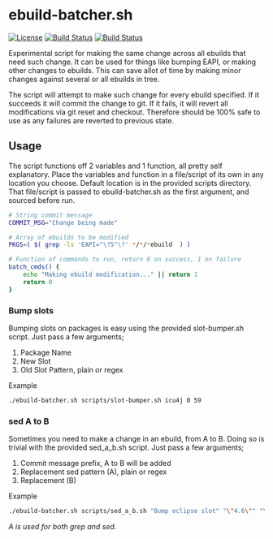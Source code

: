 # ebuild-batcher.sh
[![License](https://img.shields.io/badge/license-GPLv3-9977bb.svg?style=plastic)](https://github.com/Obsidian-StudiosInc/ebuild-batcher/blob/master/LICENSE)
[![Build Status](https://img.shields.io/travis/Obsidian-StudiosInc/ebuild-batcher/master.svg?colorA=9977bb&style=plastic)](https://travis-ci.org/Obsidian-StudiosInc/ebuild-batcher)
[![Build Status](https://img.shields.io/shippable/5840e5d1b5bc7810005ff861/master.svg?colorA=9977bb&style=plastic)](https://app.shippable.com/projects/5840e5d1b5bc7810005ff861/)

Experimental script for making the same change across all ebuilds that 
need such change. It can be used for things like bumping EAPI, or making 
other changes to ebuilds. This can save allot of time by making minor 
changes against several or all ebuilds in tree.

The script will attempt to make such change for every ebuild specified. 
If it succeeds it will commit the change to git. If it fails, it will 
revert all modifications via git reset and checkout. Therefore should be 
100% safe to use as any failures are reverted to previous state.

## Usage
The script functions off 2 variables and 1 function, all pretty self 
explanatory. Place the variables and function in a file/script of its 
own in any location you choose. Default location is in the provided 
scripts directory. That file/script is passed to ebuild-batcher.sh as 
the first argument, and sourced before run.


```bash
# String commit message
COMMIT_MSG="Change being made"

# Array of ebuilds to be modified
PKGS=( $( grep -ls 'EAPI="\?5"\?' */*/*ebuild  ) )

# Function of commands to run, return 0 on success, 1 on failure
batch_cmds() {
	echo "Making ebuild modification..." || return 1
	return 0
}

```

### Bump slots
Bumping slots on packages is easy using the provided slot-bumper.sh 
script. Just pass a few arguments;
 1. Package Name
 2. New Slot
 3. Old Slot Pattern, plain or regex

Example
```bash
./ebuild-batcher.sh scripts/slot-bumper.sh icu4j 0 59
```

### sed A to B
Sometimes you need to make a change in an ebuild, from A to B. Doing so 
is trivial with the provided sed_a_b.sh script. Just pass a few arguments;
 1. Commit message prefix, A to B will be added
 2. Replacement sed pattern (A), plain or regex
 3. Replacement (B)

Example
```bash
./ebuild-batcher.sh scripts/sed_a_b.sh "Bump eclipse slot" "\"4.6\"" "\"4.7\""
```
*A is used for both grep and sed.*
